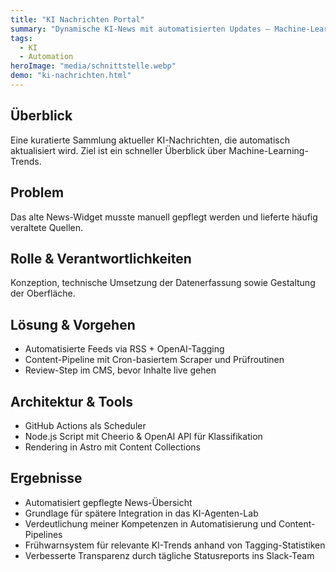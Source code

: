 ```yaml
---
title: "KI Nachrichten Portal"
summary: "Dynamische KI-News mit automatisierten Updates – Machine-Learning-Trends und AI-Entwicklungen im Überblick"
tags:
  - KI
  - Automation
heroImage: "media/schnittstelle.webp"
demo: "ki-nachrichten.html"
---
```

## Überblick
Eine kuratierte Sammlung aktueller KI-Nachrichten, die automatisch aktualisiert wird. Ziel ist ein schneller Überblick über Machine-Learning-Trends.

## Problem
Das alte News-Widget musste manuell gepflegt werden und lieferte häufig veraltete Quellen.

## Rolle & Verantwortlichkeiten
Konzeption, technische Umsetzung der Datenerfassung sowie Gestaltung der Oberfläche.

## Lösung & Vorgehen
- Automatisierte Feeds via RSS + OpenAI-Tagging
- Content-Pipeline mit Cron-basiertem Scraper und Prüfroutinen
- Review-Step im CMS, bevor Inhalte live gehen

## Architektur & Tools
- GitHub Actions als Scheduler
- Node.js Script mit Cheerio & OpenAI API für Klassifikation
- Rendering in Astro mit Content Collections

## Ergebnisse
- Automatisiert gepflegte News-Übersicht
- Grundlage für spätere Integration in das KI-Agenten-Lab
- Verdeutlichung meiner Kompetenzen in Automatisierung und Content-Pipelines
- Frühwarnsystem für relevante KI-Trends anhand von Tagging-Statistiken
- Verbesserte Transparenz durch tägliche Statusreports ins Slack-Team
